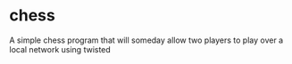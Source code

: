 chess
=====

A simple chess program that will someday allow two players to play over a local network using twisted